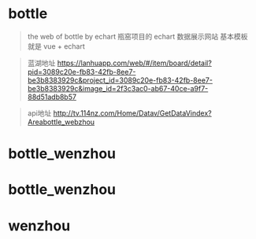 # bottle

> the web of bottle by echart
> 瓶窑项目的 echart 数据展示网站 
> 基本模板 就是 vue + echart

> 蓝湖地址
> https://lanhuapp.com/web/#/item/board/detail?pid=3089c20e-fb83-42fb-8ee7-be3b8383929c&project_id=3089c20e-fb83-42fb-8ee7-be3b8383929c&image_id=2f3c3ac0-ab67-40ce-a9f7-88d51adb8b57

> api地址
> http://tv.114nz.com/Home/Datav/GetDataVindex?Areabottle_webzhou
# bottle_wenzhou
# bottle_wenzhou
# wenzhou
